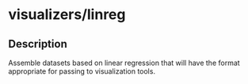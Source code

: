 visualizers/linreg
===
Description
---
Assemble datasets based on linear regression that
will have the format appropriate for passing to
visualization tools.
